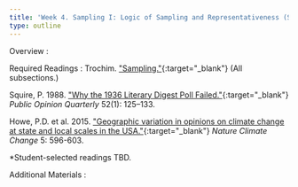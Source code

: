 ```yaml
---
title: 'Week 4. Sampling I: Logic of Sampling and Representativeness (Sep 19)'
type: outline
---
```


Overview
: 

Required Readings
: Trochim. ["Sampling."](https://conjointly.com/kb/sampling-in-research/){:target="_blank"} (All subsections.)

  Squire, P. 1988. ["Why the 1936 Literary Digest Poll Failed."](https://doi.org/10.1086/269085){:target="_blank"} _Public Opinion Quarterly_ 52(1): 125–133.
  
  Howe, P.D. et al. 2015. ["Geographic variation in opinions on climate change at state and local scales in the USA."](https://doi.org/10.1038/nclimate2583){:target="_blank"} _Nature Climate Change_ 5: 596-603.
  
  *Student-selected readings TBD.


Additional Materials
: 

